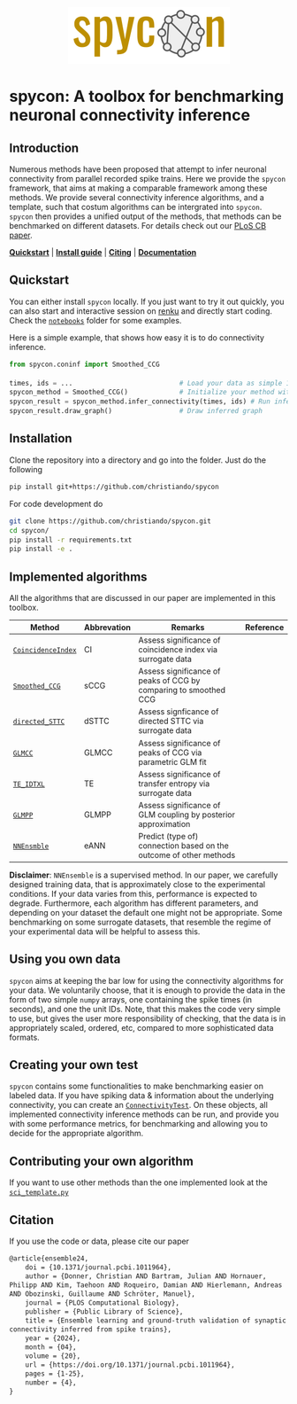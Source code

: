 <p align="center">
  <img src="docs/_static/spycon_logo.png" />
</p>

# spycon: A toolbox for benchmarking neuronal connectivity inference

## Introduction

Numerous methods have been proposed that attempt to infer neuronal connectivity from parallel recorded spike trains. 
Here we provide the `spycon` framework, that aims at making a comparable framework among these methods. We provide several 
connectivity inference algorithms, and a template, such that costum algorithms can be intergrated into `spycon`. `spycon`
then provides a unified output of the methods, that methods can be benchmarked on different datasets. For details check out our [PLoS CB paper](https://doi.org/10.1371/journal.pcbi.1011964).

[**Quickstart**](#quickstart) | [**Install guide**](#installation) | [**Citing**](#citation) | [**Documentation**](https://christiando.github.io/spycon/)

## Quickstart

You can either install `spycon` locally. If you just want to try it out quickly, you can also start and interactive 
session on [renku](https://renkulab.io/projects/christian.donner/spycon) and directly start coding. Check the [`notebooks`](notebooks) folder for some examples.

Here is a simple example, that shows how easy it is to do connectivity inference.

```python
from spycon.coninf import Smoothed_CCG

times, ids = ...                           # Load your data as simple 1D numpy arrays
spycon_method = Smoothed_CCG()             # Initialize your method with default parameters
spycon_result = spycon_method.infer_connectivity(times, ids) # Run inference
spycon_result.draw_graph()                 # Draw inferred graph
```

## Installation

Clone the repository into a directory and go into the folder. Just do the following

```bash
pip install git+https://github.com/christiando/spycon
```

For code development do
```bash
git clone https://github.com/christiando/spycon.git
cd spycon/
pip install -r requirements.txt
pip install -e .
```

## Implemented algorithms

All the algorithms that are discussed in our paper are implemented in this toolbox.

| Method             | Abbrevation | Remarks                                                            | Reference |
|--------------------|-------------|--------------------------------------------------------------------|-----------|
| [`CoincidenceIndex`](spycon/coninf/sci_ci.py) | CI          | Assess significance of coincidence index via surrogate data        |           |
| [`Smoothed_CCG`](spycon/coninf/sci_sccg.py)     | sCCG        | Assess significance of peaks of CCG by comparing to smoothed CCG   |           |
| [`directed_STTC`](spycon/coninf/sci_dsttc.py)     | dSTTC       | Assess signficance of directed STTC via surrogate data             |           |
| [`GLMCC`](spycon/coninf/sci_glmcc.py)             | GLMCC       | Assess significance of peaks of CCG via parametric GLM fit         |           |
| [`TE_IDTXL`](spycon/coninf/sci_idtxl.py)          | TE          | Assess significance of transfer entropy via surrogate data         |           |
| [`GLMPP`](spycon/coninf/sci_glmpp.py)             | GLMPP       | Assess significance of GLM coupling by posterior approximation     |           |
| [`NNEnsmble`](spycon/coninf/sci_ensemble.py)         | eANN        | Predict (type of) connection based on the outcome of other methods |           |

__Disclaimer__: `NNEnsemble` is a supervised method. In our paper, we carefully designed training data, that is approximately close to the experimental conditions. If your data varies from this, performance is expected to degrade. Furthermore, each algorithm has different parameters, and depending on your dataset the default one might not be appropriate. Some benchmarking on some surrogate datasets, that resemble the regime of your experimental data will be helpful to assess this.

## Using you own data

`spycon` aims at keeping the bar low for using the connectivity algorithms for your data. We voluntarily choose, that it is enough to provide the data in the form of two simple `numpy` arrays, one containing the spike times (in seconds), and one the unit IDs. Note, that this makes the code very simple to use, but gives the user more responsibility of checking, that the data is in appropriately scaled, ordered, etc, compared to more sophisticated data formats. 

## Creating your own test

`spycon` contains some functionalities to make benchmarking easier on labeled data. If you have spiking data & information about the underlying connectivity, you can create an [`ConnectivityTest`](spycon/spycon_tests.py). On these objects, all implemented connectivity inference methods can be run, and provide you with some performance metrics, for benchmarking and allowing you to decide for the appropriate algorithm.

## Contributing your own algorithm

If you want to use other methods than the one implemented look at the [`sci_template.py`](spycon/coninf/sci_template.py)

## Citation

If you use the code or data, please cite our paper

```
@article{ensemble24,
    doi = {10.1371/journal.pcbi.1011964},
    author = {Donner, Christian AND Bartram, Julian AND Hornauer, Philipp AND Kim, Taehoon AND Roqueiro, Damian AND Hierlemann, Andreas AND Obozinski, Guillaume AND Schröter, Manuel},
    journal = {PLOS Computational Biology},
    publisher = {Public Library of Science},
    title = {Ensemble learning and ground-truth validation of synaptic connectivity inferred from spike trains},
    year = {2024},
    month = {04},
    volume = {20},
    url = {https://doi.org/10.1371/journal.pcbi.1011964},
    pages = {1-25},
    number = {4},
}
```
